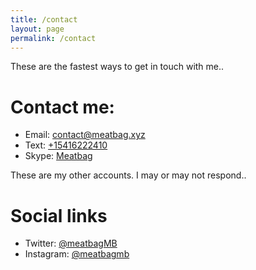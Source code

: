 ```yaml
---
title: /contact
layout: page
permalink: /contact
---
```

These are the fastest ways to get in touch with me..
# Contact me:
- Email: [contact@meatbag.xyz](mailto:contact@meatbag.xyz)
- Text: [+15416222410](sms:+15416222410)
- Skype: [Meatbag](skype:live:.cid.d59a8673cffca71b?chat)


These are my other accounts. I may or may not respond..
# Social links
- Twitter: [@meatbagMB](https://twitter.com/meatbagMB)
- Instagram: [@meatbagmb](https://instagram.com/meatbagmb)
